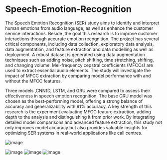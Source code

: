 # Speech-Emotion-Recognition
  The Speech Emotion Recognition (SER) study aims to identify and interpret human emotions from audio language, as well as enhance the customer service interactions. Beside ,the goal this research is to improve customer interactions through accurate emotion recognition. The project has several critical components, including data collection, exploratory data analysis, data augmentation, and feature extraction and data modelling as well as deployment. A robust dataset is generated using data augmentation techniques such as adding noise, pitch shifting, time stretching, shifting, and changing volume. Mel-frequency cepstral coefficients (MFCCs) are used to extract essential audio elements. The study will investigate the impact of MFCC extraction by comparing model performance with and without the MFCC features.

   Three models ,CNN1D, LSTM, and GRU were compared to assess their effectiveness in speech emotion recognition. The base GRU model was chosen as the best-performing model, offering a strong balance of accuracy and generalizability with 91% accuracy. A key strength of this research is the experiment evaluating MFCC feature extraction, adding depth to the analysis and distinguishing it from prior work. By integrating detailed model comparisons and advanced feature extraction, this study not only improves model accuracy but also provides valuable insights for optimizing SER systems in real-world applications like call centres.


![image](https://github.com/user-attachments/assets/e36cb116-c0c3-4a6a-a5c0-f0daec93a360)

![image](https://github.com/user-attachments/assets/57aa0286-cd94-4335-be70-3b0214670193)
![image](https://github.com/user-attachments/assets/9748dad0-49c5-422c-9e19-da4521622289)
![image](https://github.com/user-attachments/assets/c382d57e-6e9d-43c3-946c-1e9d11f39b3b)

